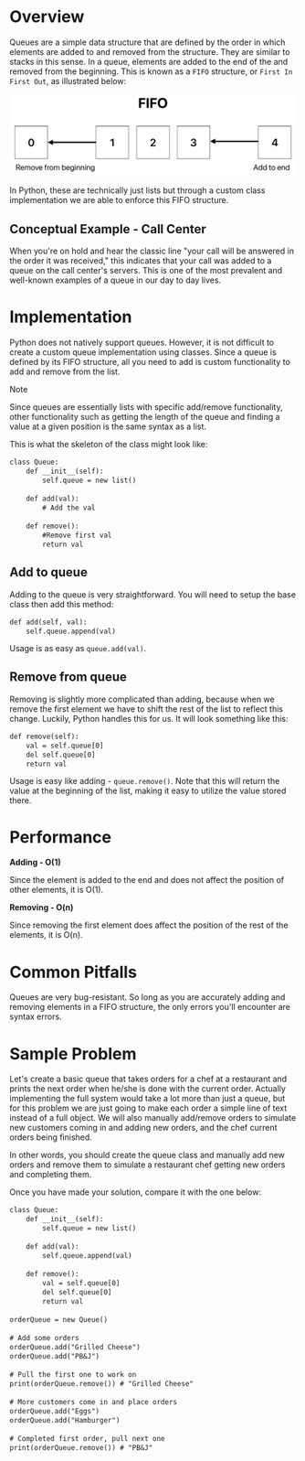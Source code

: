 # Overview
Queues are a simple data structure that are defined by the order in which elements are added to and removed from the structure. They are similar to stacks in this sense. In a queue, elements are added to the end of the and removed from the beginning. This is known as a `FIFO` structure, or `First In First Out`, as illustrated below:

![Illustration of the FIFO structure showing an element being removed from the beginning and another being added to the end.](./queues-img-1.png)

In Python, these are technically just lists but through a custom class implementation we are able to enforce this FIFO structure.

## Conceptual Example - Call Center
When you're on hold and hear the classic line "your call will be answered in the order it was received," this indicates that your call was added to a queue on the call center's servers. This is one of the most prevalent and well-known examples of a queue in our day to day lives.

# Implementation
Python does not natively support queues. However, it is not difficult to create a custom queue implementation using classes. Since a queue is defined by its FIFO structure, all you need to add is custom functionality to add and remove from the list.

> [!NOTE]
> Since queues are essentially lists with specific add/remove functionality, other functionality such as getting the length of the queue and finding a value at a given position is the same syntax as a list.

This is what the skeleton of the class might look like:
```
class Queue:
    def __init__(self):
        self.queue = new list()

    def add(val):
        # Add the val

    def remove():
        #Remove first val
        return val
```

## Add to queue
Adding to the queue is very straightforward. You will need to setup the base class then add this method:
```
def add(self, val):
    self.queue.append(val)
```
Usage is as easy as `queue.add(val)`.

## Remove from queue
Removing is slightly more complicated than adding, because when we remove the first element we have to shift the rest of the list to reflect this change. Luckily, Python handles this for us. It will look something like this:
```
def remove(self):
    val = self.queue[0]
    del self.queue[0]
    return val
```
Usage is easy like adding - `queue.remove()`. Note that this will return the value at the beginning of the list, making it easy to utilize the value stored there.

# Performance
**Adding - O(1)**

Since the element is added to the end and does not affect the position of other elements, it is O(1).


**Removing - O(n)**

Since removing the first element does affect the position of the rest of the elements, it is O(n).

# Common Pitfalls
Queues are very bug-resistant. So long as you are accurately adding and removing elements in a FIFO structure, the only errors you'll encounter are syntax errors.

# Sample Problem
Let's create a basic queue that takes orders for a chef at a restaurant and prints the next order when he/she is done with the current order. Actually implementing the full system would take a lot more than just a queue, but for this problem we are just going to make each order a simple line of text instead of a full object. We will also manually add/remove orders to simulate new customers coming in and adding new orders, and the chef current orders being finished.

In other words, you should create the queue class and manually add new orders and remove them to simulate a restaurant chef getting new orders and completing them.

Once you have made your solution, compare it with the one below:
```
class Queue:
    def __init__(self):
        self.queue = new list()

    def add(val):
        self.queue.append(val)

    def remove():
        val = self.queue[0]
        del self.queue[0]
        return val

orderQueue = new Queue()

# Add some orders
orderQueue.add("Grilled Cheese")
orderQueue.add("PB&J")

# Pull the first one to work on
print(orderQueue.remove()) # "Grilled Cheese"

# More customers come in and place orders
orderQueue.add("Eggs")
orderQueue.add("Hamburger")

# Completed first order, pull next one
print(orderQueue.remove()) # "PB&J"
```